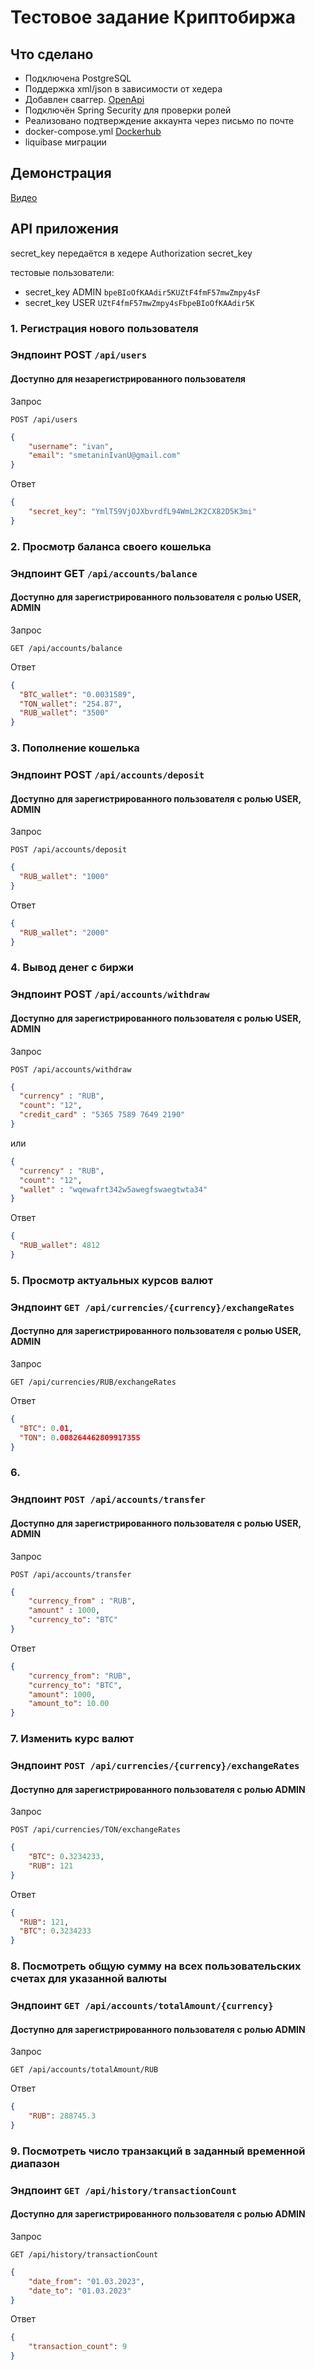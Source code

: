 # Тестовое задание Криптобиржа

## Что сделано
- Подключена PostgreSQL
- Поддержка xml/json в зависимости от хедера
- Добавлен сваггер. [OpenApi](https://gitlab.com/smetaninivanu/openapi/-/blob/main/openApi2.yaml)
- Подключён Spring Security для проверки ролей
- Реализовано подтверждение аккаунта через письмо по почте
- docker-compose.yml [Dockerhub](https://hub.docker.com/repository/docker/wvolfff/relex_market)
- liquibase миграции

## Демонстрация
[Видео](https://www.youtube.com/watch?v=koKxhIK_qoM)

## API приложения

secret_key передаётся в хедере Authorization secret_key

тестовые пользователи:
- secret_key ADMIN  ```bpeBIoOfKAAdir5KUZtF4fmF57mwZmpy4sF```
- secret_key  USER  ```UZtF4fmF57mwZmpy4sFbpeBIoOfKAAdir5K```

### 1. Регистрация нового пользователя 
### Эндпоинт POST ```/api/users```
#### Доступно для незарегистрированного пользователя
Запрос
```http request
POST /api/users
```
```json
{
	"username": "ivan",
	"email": "smetaninIvanU@gmail.com"
}
```
Ответ
```json
{
	"secret_key": "YmlT59VjOJXbvrdfL94WmL2K2CX82D5K3mi"
}
```

### 2. Просмотр баланса своего кошелька
### Эндпоинт GET ```/api/accounts/balance```
#### Доступно для зарегистрированного пользователя с ролью USER, ADMIN
Запрос
```http request
GET /api/accounts/balance
```
Ответ
```json
{
  "BTC_wallet": "0.0031589",
  "TON_wallet": "254.87",
  "RUB_wallet": "3500"
}
```

### 3. Пополнение кошелька
### Эндпоинт POST ```/api/accounts/deposit```
#### Доступно для зарегистрированного пользователя с ролью USER, ADMIN
Запрос
```http request
POST /api/accounts/deposit
```
```json
{
  "RUB_wallet": "1000"
}
```
Ответ
```json
{
  "RUB_wallet": "2000"
}
```

### 4. Вывод денег с биржи
### Эндпоинт POST ```/api/accounts/withdraw```
#### Доступно для зарегистрированного пользователя с ролью USER, ADMIN
Запрос
```http request
POST /api/accounts/withdraw
```
```json
{
  "currency" : "RUB",
  "count": "12",
  "credit_card" : "5365 7589 7649 2190"
}
```
или
```json
{
  "currency" : "RUB",
  "count": "12",
  "wallet" : "wqewafrt342w5awegfswaegtwta34"
}
```
Ответ
```json
{
  "RUB_wallet": 4812
}
```

### 5. Просмотр актуальных курсов валют
### Эндпоинт ```GET /api/currencies/{currency}/exchangeRates```
#### Доступно для зарегистрированного пользователя с ролью USER, ADMIN
Запрос
```http request
GET /api/currencies/RUB/exchangeRates
```
Ответ
```json
{
  "BTC": 0.01,
  "TON": 0.008264462809917355
}
```

### 6.
### Эндпоинт ```POST /api/accounts/transfer```
#### Доступно для зарегистрированного пользователя с ролью USER, ADMIN
Запрос
```http request
POST /api/accounts/transfer
```
```json
{
    "currency_from" : "RUB",
    "amount" : 1000,
    "currency_to": "BTC"
}
```
Ответ
```json
{
    "currency_from": "RUB",
    "currency_to": "BTC",
    "amount": 1000,
    "amount_to": 10.00
}
```

### 7. Изменить курс валют
### Эндпоинт ```POST /api/currencies/{currency}/exchangeRates```
#### Доступно для зарегистрированного пользователя с ролью ADMIN
Запрос
```http request
POST /api/currencies/TON/exchangeRates
```
```json
{
    "BTC": 0.3234233,
    "RUB": 121
}
```
Ответ
```json
{
  "RUB": 121,
  "BTC": 0.3234233
}
```

### 8. Посмотреть общую сумму на всех пользовательских счетах для указанной валюты
### Эндпоинт ```GET /api/accounts/totalAmount/{currency}```
#### Доступно для зарегистрированного пользователя с ролью ADMIN
Запрос
```http request
GET /api/accounts/totalAmount/RUB
```
Ответ
```json
{
    "RUB": 288745.3
}
```

### 9. Посмотреть число транзакций в заданный временной диапазон
### Эндпоинт ```GET /api/history/transactionCount```
#### Доступно для зарегистрированного пользователя с ролью ADMIN
Запрос
```http request
GET /api/history/transactionCount
```
```json
{
    "date_from": "01.03.2023",
    "date_to": "01.03.2023"
}
```
Ответ
```json
{
    "transaction_count": 9
}
```